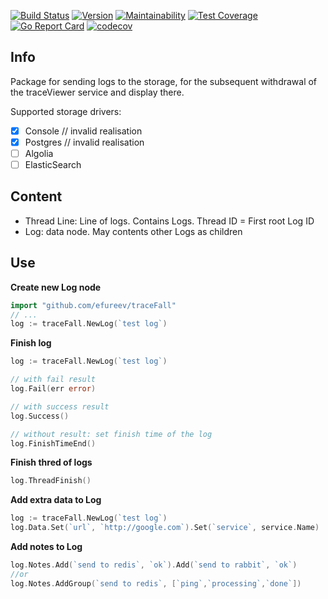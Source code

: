 [![Build Status](https://travis-ci.org/efureev/traceFall.svg?branch=master)](https://travis-ci.org/efureev/traceFall)
[![Version](https://img.shields.io/badge/version-1.0.1-blueviolet.svg)](https://travis-ci.org/efureev/traceFall)
[![Maintainability](https://api.codeclimate.com/v1/badges/c933f06740177611ff5a/maintainability)](https://codeclimate.com/github/efureev/traceFall/maintainability)
[![Test Coverage](https://api.codeclimate.com/v1/badges/c933f06740177611ff5a/test_coverage)](https://codeclimate.com/github/efureev/traceFall/test_coverage)
[![Go Report Card](https://goreportcard.com/badge/github.com/efureev/traceFall)](https://goreportcard.com/report/github.com/efureev/traceFall)
[![codecov](https://codecov.io/gh/efureev/traceFall/branch/master/graph/badge.svg)](https://codecov.io/gh/efureev/traceFall)

## Info
Package for sending logs to the storage, for the subsequent withdrawal of the traceViewer service and display there.

Supported storage drivers:  
- [x] Console // invalid realisation
- [x] Postgres // invalid realisation
- [ ] Algolia
- [ ] ElasticSearch 

## Content
- Thread Line: Line of logs. Contains Logs. Thread ID = First root Log ID 
- Log: data node. May contents other Logs as children

## Use

**Create new Log node**
```go
import "github.com/efureev/traceFall"
// ...
log := traceFall.NewLog(`test log`)
```

**Finish log**
```go
log := traceFall.NewLog(`test log`)

// with fail result
log.Fail(err error)

// with success result 
log.Success()

// without result: set finish time of the log
log.FinishTimeEnd()

```
**Finish thred of logs**
```go
log.ThreadFinish()
```

**Add extra data to Log**
```go
log := traceFall.NewLog(`test log`)
log.Data.Set(`url`, `http://google.com`).Set(`service`, service.Name)
```

**Add notes to Log**
```go
log.Notes.Add(`send to redis`, `ok`).Add(`send to rabbit`, `ok`)
//or
log.Notes.AddGroup(`send to redis`, [`ping`,`processing`,`done`])
```

